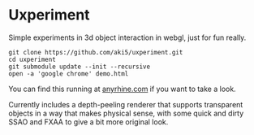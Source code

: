 # Uxperiment

Simple experiments in 3d object interaction in webgl, just for fun really.

```
git clone https://github.com/aki5/uxperiment.git
cd uxperiment
git submodule update --init --recursive
open -a 'google chrome' demo.html
```

You can find this running at [anyrhine.com](http://anyrhine.com/demo.html) if you want to take a look.

Currently includes a depth-peeling renderer that supports transparent objects in a way that makes
physical sense, with some quick and dirty SSAO and FXAA to give a bit more original look.

